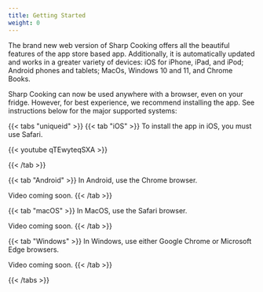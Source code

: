 ```yaml
---
title: Getting Started
weight: 0
---
```


The brand new web version of Sharp Cooking offers all the beautiful features of the app store based app. Additionally, it is automatically updated and works in a greater variety of devices: iOS for iPhone, iPad, and iPod; Android phones and tablets; MacOs, Windows 10 and 11, and Chrome Books.

Sharp Cooking can now be used anywhere with a browser, even on your fridge. However, for best experience, we recommend installing the app. See instructions below for the major supported systems:

{{< tabs "uniqueid" >}}
{{< tab "iOS" >}} 
To install the app in iOS, you must use Safari.

{{< youtube qTEwyteqSXA >}}

{{< /tab >}}

{{< tab "Android" >}}
In Android, use the Chrome browser.

Video coming soon.
{{< /tab >}}

{{< tab "macOS" >}}
In MacOS, use the Safari browser.

Video coming soon.
{{< /tab >}}

{{< tab "Windows" >}}
In Windows, use either Google Chrome or Microsoft Edge browsers.

Video coming soon.
{{< /tab >}}

{{< /tabs >}}
